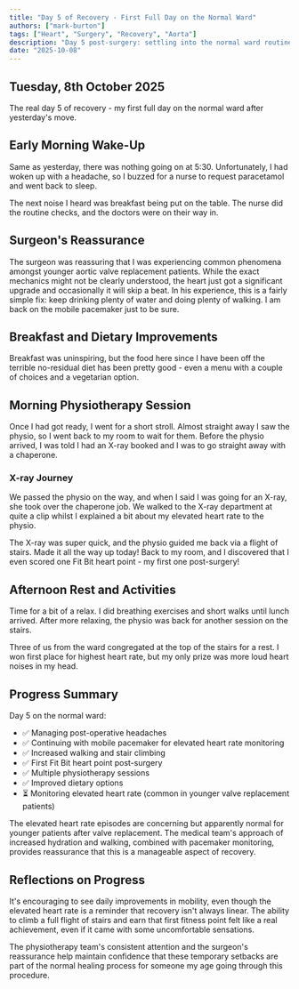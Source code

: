 ```yaml
---
title: "Day 5 of Recovery - First Full Day on the Normal Ward"
authors: ["mark-burton"]
tags: ["Heart", "Surgery", "Recovery", "Aorta"]
description: "Day 5 post-surgery: settling into the normal ward routine, managing elevated heart rate, and increasing mobility with physiotherapy."
date: "2025-10-08"
---
```


## Tuesday, 8th October 2025

The real day 5 of recovery - my first full day on the normal ward after yesterday's move.

## Early Morning Wake-Up

Same as yesterday, there was nothing going on at 5:30. Unfortunately, I had woken up with a headache, so I buzzed for a nurse to request paracetamol and went back to sleep.

The next noise I heard was breakfast being put on the table. The nurse did the routine checks, and the doctors were on their way in.

## Surgeon's Reassurance

The surgeon was reassuring that I was experiencing common phenomena amongst younger aortic valve replacement patients. While the exact mechanics might not be clearly understood, the heart just got a significant upgrade and occasionally it will skip a beat. In his experience, this is a fairly simple fix: keep drinking plenty of water and doing plenty of walking. I am back on the mobile pacemaker just to be sure.

<!-- TODO: Look for research on post-operative heart rate variations in younger aortic valve replacement patients with references -->

## Breakfast and Dietary Improvements

Breakfast was uninspiring, but the food here since I have been off the terrible no-residual diet has been pretty good - even a menu with a couple of choices and a vegetarian option.

## Morning Physiotherapy Session

Once I had got ready, I went for a short stroll. Almost straight away I saw the physio, so I went back to my room to wait for them. Before the physio arrived, I was told I had an X-ray booked and I was to go straight away with a chaperone.

### X-ray Journey

We passed the physio on the way, and when I said I was going for an X-ray, she took over the chaperone job. We walked to the X-ray department at quite a clip whilst I explained a bit about my elevated heart rate to the physio.

The X-ray was super quick, and the physio guided me back via a flight of stairs. Made it all the way up today! Back to my room, and I discovered that I even scored one Fit Bit heart point - my first one post-surgery!

## Afternoon Rest and Activities

Time for a bit of a relax. I did breathing exercises and short walks until lunch arrived. After more relaxing, the physio was back for another session on the stairs.

Three of us from the ward congregated at the top of the stairs for a rest. I won first place for highest heart rate, but my only prize was more loud heart noises in my head.

## Progress Summary

Day 5 on the normal ward:

* ✅ Managing post-operative headaches
* ✅ Continuing with mobile pacemaker for elevated heart rate monitoring
* ✅ Increased walking and stair climbing
* ✅ First Fit Bit heart point post-surgery
* ✅ Multiple physiotherapy sessions
* ✅ Improved dietary options
* ⏳ Monitoring elevated heart rate (common in younger valve replacement patients)

The elevated heart rate episodes are concerning but apparently normal for younger patients after valve replacement. The medical team's approach of increased hydration and walking, combined with pacemaker monitoring, provides reassurance that this is a manageable aspect of recovery.

## Reflections on Progress

It's encouraging to see daily improvements in mobility, even though the elevated heart rate is a reminder that recovery isn't always linear. The ability to climb a full flight of stairs and earn that first fitness point felt like a real achievement, even if it came with some uncomfortable sensations.

The physiotherapy team's consistent attention and the surgeon's reassurance help maintain confidence that these temporary setbacks are part of the normal healing process for someone my age going through this procedure.
